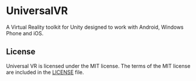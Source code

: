 # UniversalVR

A Virtual Reality toolkit for Unity designed to work with Android, Windows Phone and iOS.

## License

Universal VR is licensed under the MIT license. The terms of the MIT license are included in the [LICENSE](https://github.com/Robmaister/SharpNav/blob/master/LICENSE) file.
